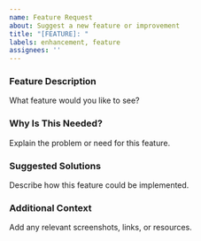 ```yaml
---
name: Feature Request
about: Suggest a new feature or improvement
title: "[FEATURE]: "
labels: enhancement, feature
assignees: ''
---
```


### Feature Description
What feature would you like to see?

### Why Is This Needed?
Explain the problem or need for this feature.

### Suggested Solutions
Describe how this feature could be implemented.

### Additional Context
Add any relevant screenshots, links, or resources.